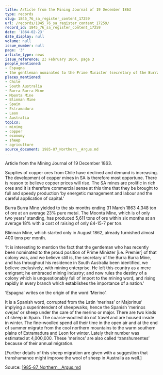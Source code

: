 ```yaml
---
title: Article from the Mining Journal of 19 December 1863
type: records
slug: 1845_76_sa_register_content_17259
url: /records/1845_76_sa_register_content_17259/
record_id: 1845_76_sa_register_content_17259
date: '1864-02-23'
date_display: null
volume: null
issue_number: null
page: '3'
article_type: news
issue_reference: 23 February 1864, page 3
people_mentioned:
- Espagna
- the gentleman nominated to the Prime Minister (secretary of the Burra Burra Mine)
places_mentioned:
- Chile
- South Australia
- Burra Burra Mine
- Moonta Mine
- Blinman Mine
- Spain
- Estramadura
- Leon
- Australia
topics:
- mining
- copper
- economy
- sheep
- agriculture
source_document: 1985-87_Northern__Argus.md
---
```


Article from the Mining Journal of 19 December 1863.

Supplies of copper ores from Chile have declined and demand is increasing.  The development of copper mines in SA is therefore most opportune.  There is reason to believe copper prices will rise.  The SA mines are prolific in rich ores and it is therefore commercial sense at this time that they be brought to full and speedy production ‘by energetic management and labour and the careful application of capital.’

Burra Burra Mine yielded to the six months ending 31 March 1863 4,348 ton of ore at an average 23% pure metal.  The Moonta Mine, which is of only two years’ standing, has produced 5,611 tons of ore within six months at an average 18% with a cost of raising of only £4-15-7 per ton.

Blinman Mine, which started only in August 1862, already furnished almost 400 tons per month.

‘It is interesting to mention the fact that the gentleman who has recently been nominated to the proud position of Prime Minister [i.e. Premier] of that colony was, and we believe still is, the secretary of the Burra Burra Mine, and has throughout his residence in South Australia been identified, we believe exclusively, with mining enterprise.  He left this country as a mere emigrant; he embraced mining industry; and now rules the destiny of a colony which is unquestionably full of import to the mining word, and rising rapidly in every branch which establishes the importance of a nation.’

‘Espagna’ writes on the origin of the word ‘Merino’.

It is a Spanish word, corrupted from the Latin ‘merinas’ or Majorinus’ implying a superintendent of sheepwalks; hence the Spanish ‘merinos ovejas’ or sheep under the care of the merino or major.  There are two kinds of sheep in Spain.  The coarse-woolled do not travel and are housed inside in winter. The fine-woolled spend all their time in the open air and at the end of summer migrate from the cool northern mountains to the warm southern plains of Estramadura and Leon for winter.  Lately their number was estimated at 4,000,000.  These ‘merinos’ are also called ‘transhumentes’ because of their annual migration.

[Further details of this sheep migration are given with a suggestion that transhumance might improve the wool of sheep in Australia as well.]

Source: [1985-87_Northern__Argus.md](/downloads/markdown/1985-87_Northern__Argus.md)
